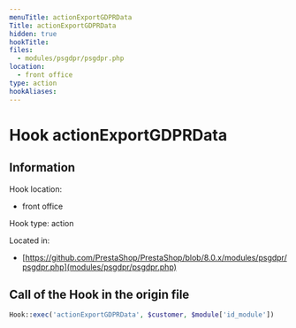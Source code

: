 ```yaml
---
menuTitle: actionExportGDPRData
Title: actionExportGDPRData
hidden: true
hookTitle: 
files:
  - modules/psgdpr/psgdpr.php
location:
  - front office
type: action
hookAliases:
---
```


# Hook actionExportGDPRData

## Information

Hook location:
  - front office

Hook type: action

Located in: 
  - [https://github.com/PrestaShop/PrestaShop/blob/8.0.x/modules/psgdpr/psgdpr.php](modules/psgdpr/psgdpr.php)

## Call of the Hook in the origin file

```php
Hook::exec('actionExportGDPRData', $customer, $module['id_module'])
```